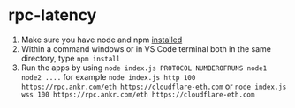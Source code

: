 # rpc-latency

1. Make sure you have node and npm [installed](https://nodejs.org/en/download)
2. Within a command windows or in VS Code terminal both in the same directory, type `npm install`
3. Run the apps by using `node index.js PROTOCOL NUMBEROFRUNS node1 node2 ....` for example `node index.js http 100 https://rpc.ankr.com/eth https://cloudflare-eth.com` or `node index.js wss 100 https://rpc.ankr.com/eth https://cloudflare-eth.com`
